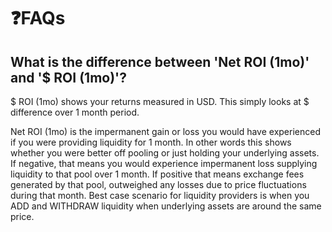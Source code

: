 # ❓FAQs

## What is the difference between 'Net ROI \(1mo\)' and '$ ROI \(1mo\)'?

$ ROI \(1mo\) shows your returns measured in USD. This simply looks at $ difference over 1 month period.

Net ROI \(1mo\) is the impermanent gain or loss you would have experienced if you were providing liquidity for 1 month. In other words this shows whether you were better off pooling or just holding your underlying assets. If negative, that means you would experience impermanent loss supplying liquidity to that pool over 1 month. If positive that means exchange fees generated by that pool, outweighed any losses due to price fluctuations during that month. Best case scenario for liquidity providers is when you ADD and WITHDRAW liquidity when underlying assets are around the same price.







